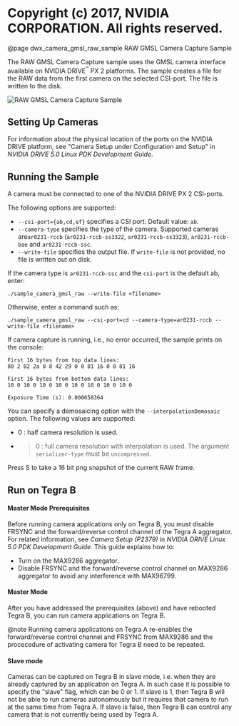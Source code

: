 # Copyright (c) 2017, NVIDIA CORPORATION.  All rights reserved.

@page dwx_camera_gmsl_raw_sample RAW GMSL Camera Capture Sample

The RAW GMSL Camera Capture sample uses the GMSL camera interface available on
NVIDIA DRIVE<sup>&trade;</sup> PX 2 platforms. The sample creates a file for the RAW
data from the first camera on the selected CSI-port. The file is written to the disk.

![RAW GMSL Camera Capture Sample](sample_camera_gmsl_raw.png)

## Setting Up Cameras

For information about the physical location of the ports on the NVIDIA DRIVE
platform, see "Camera Setup under Configuration and Setup" in _NVIDIA DRIVE 5.0 Linux
PDK Development Guide_.

## Running the Sample

A camera must be connected to one of the NVIDIA DRIVE PX 2 CSI-ports. 

The following options are supported:
- `--csi-port={ab,cd,ef}` specifies a CSI port. Default value: `ab`.
- `--camera-type` specifies the type of the camera. 
   Supported cameras are`ar0231-rccb` (`ar0231-rccb-ss3322`, `ar0231-rccb-ss3323`), `ar0231-rccb-bae` and `ar0231-rccb-ssc`.
- `--write-file` specifies the output file. If `write-file` is not provided, no file is written out on disk.

If the camera type is `ar0231-rccb-ssc` and the `csi-port` is the default ab, enter:

    ./sample_camera_gmsl_raw --write-file <filename>

Otherwise, enter a command such as:

    ./sample_camera_gmsl_raw --csi-port=cd --camera-type=ar0231-rccb --write-file <filename>

If camera capture is running, i.e., no error occurred, the sample prints on the
console:

    First 16 bytes from top data lines:
    80 2 82 2a 0 8 42 29 0 0 81 16 0 0 81 16

    First 16 bytes from bottom data lines:
    10 0 10 0 10 0 10 0 10 0 10 0 10 0 10 0

    Exposure Time (s): 0.000658364

You can specify a demosaicing option with the `--interpolationDemosaic` option.
The following values are supported:
- 0 : half camera resolution is used.
- > 0 : full camera resolution with interpolation is used.
The argument `serializer-type` must be `uncompressed`.

Press S to take a 16 bit png snapshot of the current RAW frame.
 
## Run on Tegra B

#### Master Mode Prerequisites

Before running camera applications only on Tegra B, you must disable FRSYNC and
the forward/reverse control channel of the Tegra A aggregator. For related information,
see *Camera Setup (P2379)* in *NVIDIA DRIVE Linux 5.0 PDK Development Guide*.
This guide explains how to:
* Turn on the MAX9286 aggregator.
* Disable FRSYNC and the forward/reverse control channel on MAX9286 aggregator
  to avoid any interference with MAX96799.

#### Master Mode

After you have addressed the prerequisites (above) and have rebooted Tegra B,
you can run camera applications on Tegra B.

@note Running camera applications on Tegra A re-enables the forward/reverse control channel and FRSYNC from MAX9286
and the procecedure of activating camera for Tegra B need to be repeated.

#### Slave mode
Cameras can be captured on Tegra B in slave mode, i.e. when they are already captured
by an application on Tegra A. In such case it is possible to specify the "slave" flag, which can
be 0 or 1. If slave is 1, then Tegra B will not be able to run cameras
autonomously but it requires that camera to run at the same time from Tegra A.
If slave is false, then Tegra B can control any camera that is not currently
being used by Tegra A.
